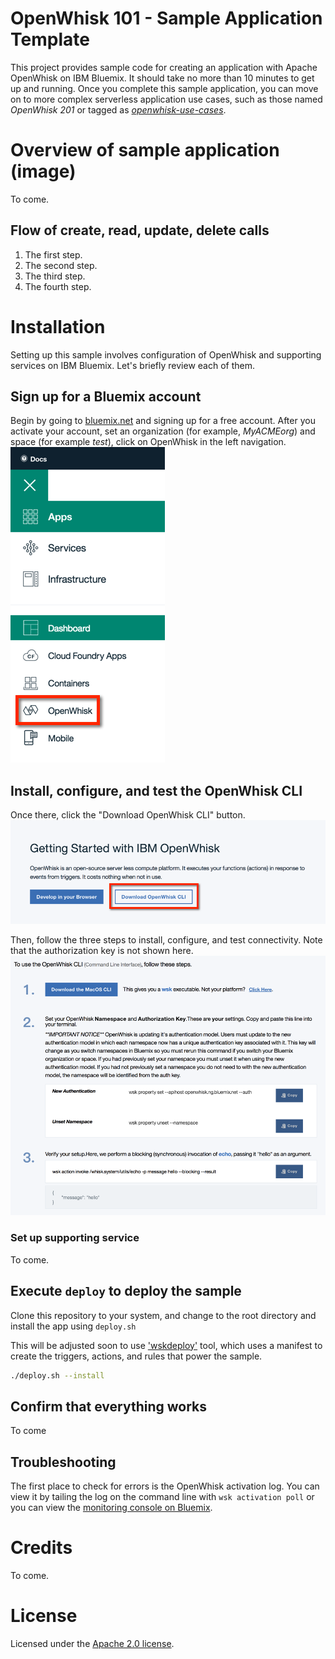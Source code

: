 # OpenWhisk 101 - Sample Application Template
This project provides sample code for creating an application with Apache OpenWhisk on IBM Bluemix. It should take no more than 10 minutes to get up and running. Once you complete this sample application, you can move on to more complex serverless application use cases, such as those named _OpenWhisk 201_ or tagged as [_openwhisk-use-cases_](https://github.com/search?q=topic%3Aopenwhisk-use-cases+org%3AIBM&type=Repositories).

# Overview of sample application (image)
To come.

## Flow of create, read, update, delete calls
1. The first step.
2. The second step.
3. The third step.
4. The fourth step.

# Installation
Setting up this sample involves configuration of OpenWhisk and supporting services on IBM Bluemix. Let's briefly review each of them.

## Sign up for a Bluemix account
Begin by going to [bluemix.net](https://console.ng.bluemix.net/) and signing up for a free account. After you activate your account, set an organization (for example, _MyACMEorg_) and space (for example _test_), click on OpenWhisk in the left navigation. ![alt text](docs/openwhisk-nav.png)

## Install, configure, and test the OpenWhisk CLI
Once there, click the "Download OpenWhisk CLI" button. ![alt text](docs/getting-started-with-openwhisk.png)

Then, follow the three steps to install, configure, and test connectivity. Note that the authorization key is not shown here. ![alt text](docs/openwhisk-cli.png)

### Set up supporting service
To come.

## Execute `deploy` to deploy the sample
Clone this repository to your system, and change to the root directory and install the app using `deploy.sh`

This will be adjusted soon to use ['wskdeploy'](https://github.com/openwhisk/openwhisk-wskdeploy) tool, which uses a manifest to create the triggers, actions, and rules that power the sample.

```bash
./deploy.sh --install
```

## Confirm that everything works
To come

## Troubleshooting
The first place to check for errors is the OpenWhisk activation log. You can view it by tailing the log on the command line with `wsk activation poll` or you can view the [monitoring console on Bluemix](https://console.ng.bluemix.net/openwhisk/dashboard).

# Credits
To come.

# License
Licensed under the [Apache 2.0 license](LICENSE.txt).
